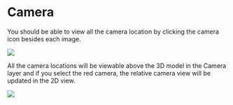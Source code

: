 # Camera

You should be able to view all the camera location by clicking the camera icon besides each image.

![](https://github.com/tianzem/Gitbook/tree/2aa8b50efc2381846161f8856bb8c95e7be1d829/advanced-function/.gitbook/assets/camera.jpg)

All the camera locations will be viewable above the 3D model in the Camera layer and if you select the red camera, the relative camera view will be updated in the 2D view.

![](https://github.com/tianzem/Gitbook/tree/2aa8b50efc2381846161f8856bb8c95e7be1d829/advanced-function/.gitbook/assets/camera-project.jpg)

